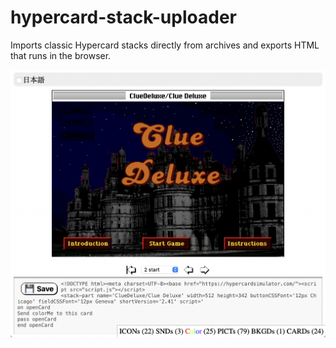 # hypercard-stack-uploader
Imports classic Hypercard stacks directly from archives and exports HTML that runs in the browser.

<img src="sample-stack.png" />
